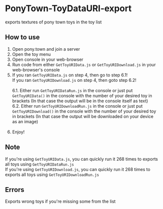 # PonyTown-ToyDataURI-export
exports textures of pony town toys in the toy list<br/>

## How to use
1. Open pony.town and join a server<br/>
2. Open the toy menu<br/>
3. Open console in your web-browser<br/>
4. Run code from either `GetToyURIData.js` or `GetToyURIDownload.js` in your web-browser's console<br/>
5. If you ran `GetToyURIData.js` on step 4, then go to step 6.1!<br/>If you ran `GetToyURIDownload.js` on step 4, then goto step 6.2!<br/><br/>
6.1. Either run `GetToyURIDataRun.js` in the console or just put<br/>```GetToyURIData()``` in the console with the number of your desired toy in brackets (In that case the output will be in the console itself as text)<br/>
6.2. Either run `GetToyURIDownloadRun.js` in the console or just put<br/>```GetToyURIDownload()``` in the console with the number of your desired toy in brackets (In that case the output will be downloaded on your device as an image)<br/><br/>
7. Enjoy!<br/>

## Note
If you're using `GetToyURIData.js`, you can quickly run it 268 times to exports all toys using `GetToyURIDataRun.js`<br/>
If you're using `GetToyURIDownload.js`, you can quickly run it 268 times to exports all toys using `GetToyURIDownloadRun.js`<br/>

## Errors
Exports wrong toys if you're missing some from the list<br/>
